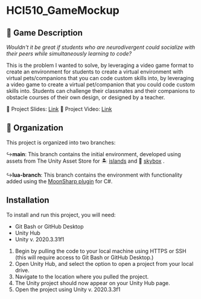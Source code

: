 # HCI510_GameMockup
## 📑 Game Description
*Wouldn't it be great if students who are neurodivergent could socialize with their peers while simultaneously learning to code?* 

This is the problem I wanted to solve, by leveraging a video game format to create an environment for students to create a virtual environment with virtual pets/companions that you can code custom skills into, by leveraging a video game to create a virtual pet/companion that you could code custom skills into. Students can challenge their classmates and their companions to obstacle courses of their own design, or designed by a teacher.

🔗 Project Slides: [Link](https://www.canva.com/design/DAGDJ4ehY7Q/ulBcsA__uvg5eUE1yf-AkQ/view#2)
🔗 Project Video: [Link](https://drive.google.com/file/d/1ZgeDaWAycYe9NcDBH1Bqb1RH3x2TQKvv/view?usp=sharing)

## 📁 Organization
This project is organized into two branches: 

  ↪️**main**: This branch contains the initial environment, developed using assets from The Unity Asset Store for 🏝️ [islands](https://assetstore.unity.com/packages/3d/environments/little-low-poly-world-lite-srp-urp-119111) and 🌆 [skybox](https://assetstore.unity.com/packages/2d/textures-materials/sky/customizable-skybox-174576) .
  
  ↪️**lua-branch**: This branch contains the environment with functionality added using the [MoonSharp plugin](https://assetstore.unity.com/packages/tools/moonsharp-33776) for C#. 

## Installation

To install and run this project, you will need:

- Git Bash or GitHub Desktop
- Unity Hub
- Unity v. 2020.3.31f1

1. Begin by pulling the code to your local machine using HTTPS or SSH (this will require access to Git Bash or GitHub Desktop.)
2. Open Unity Hub, and select the option to open a project from your local drive.
3. Navigate to the location where you pulled the project.
4. The Unity project should now appear on your Unity Hub page.
5. Open the project using Unity v. 2020.3.3f1
